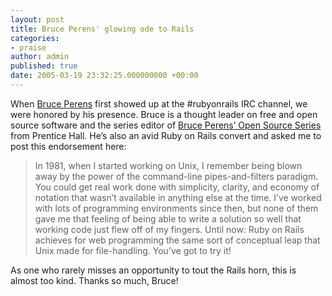 ```yaml
---
layout: post
title: Bruce Perens' glowing ode to Rails
categories:
- praise
author: admin
published: true
date: 2005-03-19 23:32:25.000000000 +00:00
---
```

<p>When <a href="http://en.wikipedia.org/wiki/Bruce_Perens">Bruce Perens</a> first showed up at the #rubyonrails <span class="caps">IRC</span> channel, we were honored by his presence. Bruce is a thought leader on free and open source software and the series editor of <a href="http://phptr.com/promotions/promotion.asp?promo=1484&amp;redir=1&amp;rl=1">Bruce Perens&#8217; Open Source Series</a> from Prentice Hall. He&#8217;s also an avid Ruby on Rails convert and asked me to post this endorsement here:</p>
<blockquote>In 1981, when I started working on Unix, I remember being blown away by the power of the command-line pipes-and-filters paradigm. You could get real work done with simplicity, clarity, and economy of notation that wasn&#8217;t available in anything else at the time. I&#8217;ve worked with lots of programming environments since then, but none of them gave me that feeling of being able to write a solution so well that working code just flew off of my fingers. Until now: Ruby on Rails achieves for web programming the same sort of conceptual leap that Unix made for file-handling. You&#8217;ve got to try it!</blockquote>
<p>As one who rarely misses an opportunity to tout the Rails horn, this is almost too kind. Thanks so much, Bruce!</p>